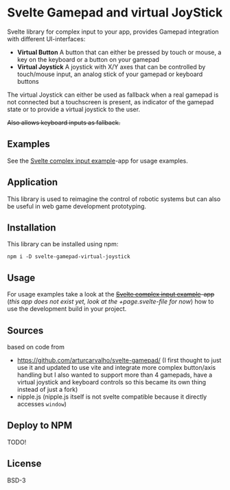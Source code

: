 # Svelte Gamepad and virtual JoyStick
Svelte library for complex input to your app, provides Gamepad integration with different UI-interfaces:
 - **Virtual Button** A button that can either be pressed by touch or mouse, a key on the keyboard or a button on your gamepad
 - **Virtual Joystick** A joystick with X/Y axes that can be controlled by touch/mouse input, an analog stick of your gamepad or keyboard buttons

The virtual Joystick can either be used as fallback when a real gamepad is not connected but a touchscreen is present, as indicator of the gamepad state or to provide a virtual joystick to the user.

~~Also allows keyboard inputs as fallback.~~

## Examples
See the [Svelte complex input example](../../../svelte-complex-input-example)-app for usage examples.

## Application
This library is used to reimagine the control of robotic systems but can also be useful in web game development prototyping.

## Installation
This library can be installed using npm:
```
npm i -D svelte-gamepad-virtual-joystick
```

## Usage
For usage examples take a look at the ~~[Svelte complex input example](../../../svelte-complex-input-example)-app~~ (_this app does not exist yet, look at the +page.svelte-file for now_) how to use the development build in your project.

## Sources
based on code from
 - https://github.com/arturcarvalho/svelte-gamepad/ (I first thought to just use it and updated to use vite and integrate more complex button/axis handling but I also wanted to support more than 4 gamepads, have a virtual joystick and keyboard controls so this became its own thing instead of just a fork)
 - nipple.js (nipple.js itself is not svelte compatible because it directly accesses `window`)


## Deploy to NPM
TODO!

## License
BSD-3
